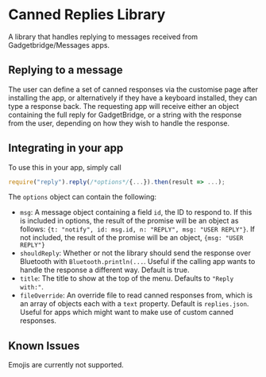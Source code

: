 # Canned Replies Library

A library that handles replying to messages received from Gadgetbridge/Messages apps.

## Replying to a message
The user can define a set of canned responses via the customise page after installing the app, or alternatively if they have a keyboard installed, they can type a response back. The requesting app will receive either an object containing the full reply for GadgetBridge, or a string with the response from the user, depending on how they wish to handle the response.

## Integrating in your app
To use this in your app, simply call

```js
require("reply").reply(/*options*/{...}).then(result => ...);
```

The ```options``` object can contain the following:

- ```msg```: A message object containing a field ```id```, the ID to respond to. If this is included in options, the result of the promise will be an object as follows: ```{t: "notify", id: msg.id, n: "REPLY", msg: "USER REPLY"}```. If not included, the result of the promise will be an object, ```{msg: "USER REPLY"}```
- ```shouldReply```: Whether or not the library should send the response over Bluetooth with ```Bluetooth.println(...```. Useful if the calling app wants to handle the response a different way. Default is true.
- ```title```: The title to show at the top of the menu. Defaults to ```"Reply with:"```.
- ```fileOverride```: An override file to read canned responses from, which is an array of objects each with a ```text``` property. Default is ```replies.json```. Useful for apps which might want to make use of custom canned responses.

## Known Issues
Emojis are currently not supported.
